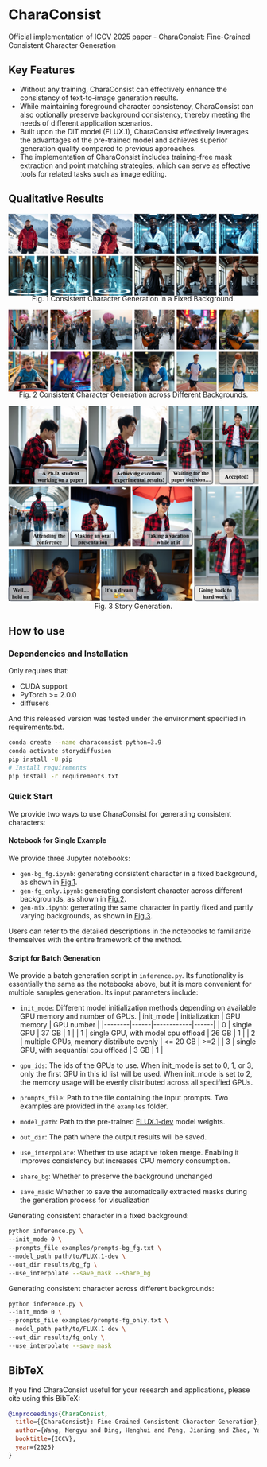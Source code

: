 # CharaConsist
Official implementation of ICCV 2025 paper - CharaConsist: Fine-Grained Consistent Character Generation

## Key Features
- Without any training, CharaConsist can effectively enhance the consistency of text-to-image generation results.
- While maintaining foreground character consistency, CharaConsist can also optionally preserve background consistency, thereby meeting the needs of different application scenarios.
- Built upon the DiT model (FLUX.1), CharaConsist effectively leverages the advantages of the pre-trained model and achieves superior generation quality compared to previous approaches.
- The implementation of CharaConsist includes training-free mask extraction and point matching strategies, which can serve as effective tools for related tasks such as image editing.

## Qualitative Results
<a name="fig1"></a>
![Consistent Character Generation in a Fixed Background.](docs/static/images/fg_bg-all.jpg)
<div align="center" style="margin-top: -20px; margin-bottom: 0px;">Fig. 1 Consistent Character Generation in a Fixed Background.</div>

<a name="fig2"></a>
![Consistent Character Generation across Different Backgrounds.](docs/static/images/fg_only-all.jpg)
<div align="center" style="margin-top: -20px; margin-bottom: 0px;">Fig. 2 Consistent Character Generation across Different Backgrounds.</div>

<a name="fig3"></a>
![Story Generation.](docs/static/images/story.jpg)
<div align="center" style="margin-top: -20px; margin-bottom: 0px;">Fig. 3 Story Generation.</div>


## How to use
### Dependencies and Installation
Only requires that:
- CUDA support
- PyTorch >= 2.0.0
- diffusers

And this released version was tested under the environment specified in requirements.txt.
```bash
conda create --name characonsist python=3.9
conda activate storydiffusion
pip install -U pip
# Install requirements
pip install -r requirements.txt
```

### Quick Start
We provide two ways to use CharaConsist for generating consistent characters:

#### Notebook for Single Example
We provide three Jupyter notebooks: 
- `gen-bg_fg.ipynb`: generating consistent character in a fixed background, as shown in [Fig.1](#fig1).
- `gen-fg_only.ipynb`: generating consistent character across different backgrounds, as shown in [Fig.2](#fig2).
- `gen-mix.ipynb`: generating the same character in partly fixed and partly varying backgrounds, as shown in [Fig.3](#fig3).

Users can refer to the detailed descriptions in the notebooks to familiarize themselves with the entire framework of the method.


#### Script for Batch Generation
We provide a batch generation script in `inference.py`. Its functionality is essentially the same as the notebooks above, but it is more convenient for multiple samples generation. Its input parameters include:

- `init_mode`: Different model initialization methods depending on available GPU memory and number of GPUs.
    | init_mode   | initialization | GPU memory   | GPU number  |
    |--------|------|------------|------|
    | 0   | single GPU   |   37 GB   | 1 |
    | 1   | single GPU, with model cpu offload   |  26 GB  | 1 |
    | 2   | multiple GPUs, memory distribute evenly    |  <= 20 GB | >=2 |
    | 3   | single GPU, with sequantial cpu offload   | 3 GB | 1 |

- `gpu_ids`: The ids of the GPUs to use. When init_mode is set to 0, 1, or 3, only the first GPU in this id list will be used. When init_mode is set to 2, the memory usage will be evenly distributed across all specified GPUs.
- `prompts_file`: Path to the file containing the input prompts. Two examples are provided in the `examples` folder.
- `model_path`: Path to the pre-trained [FLUX.1-dev](https://huggingface.co/black-forest-labs/FLUX.1-dev) model weights.
- `out_dir`: The path where the output results will be saved.
- `use_interpolate`: Whether to use adaptive token merge. Enabling it improves consistency but increases CPU memory consumption.
- `share_bg`: Whether to preserve the background unchanged
- `save_mask`: Whether to save the automatically extracted masks during the generation process for visualization

Generating consistent character in a fixed background:
```bash
python inference.py \
--init_mode 0 \
--prompts_file examples/prompts-bg_fg.txt \
--model_path path/to/FLUX.1-dev \
--out_dir results/bg_fg \
--use_interpolate --save_mask --share_bg
```

Generating consistent character across different backgrounds:
```bash
python inference.py \
--init_mode 0 \
--prompts_file examples/prompts-fg_only.txt \
--model_path path/to/FLUX.1-dev \
--out_dir results/fg_only \
--use_interpolate --save_mask
```

## BibTeX
If you find CharaConsist useful for your research and applications, please cite using this BibTeX:

```BibTeX
@inproceedings{CharaConsist,
  title={{CharaConsist}: Fine-Grained Consistent Character Generation},
  author={Wang, Mengyu and Ding, Henghui and Peng, Jianing and Zhao, Yao and Chen, Yunpeng and Wei, Yunchao},
  booktitle={ICCV},
  year={2025}
}
```
